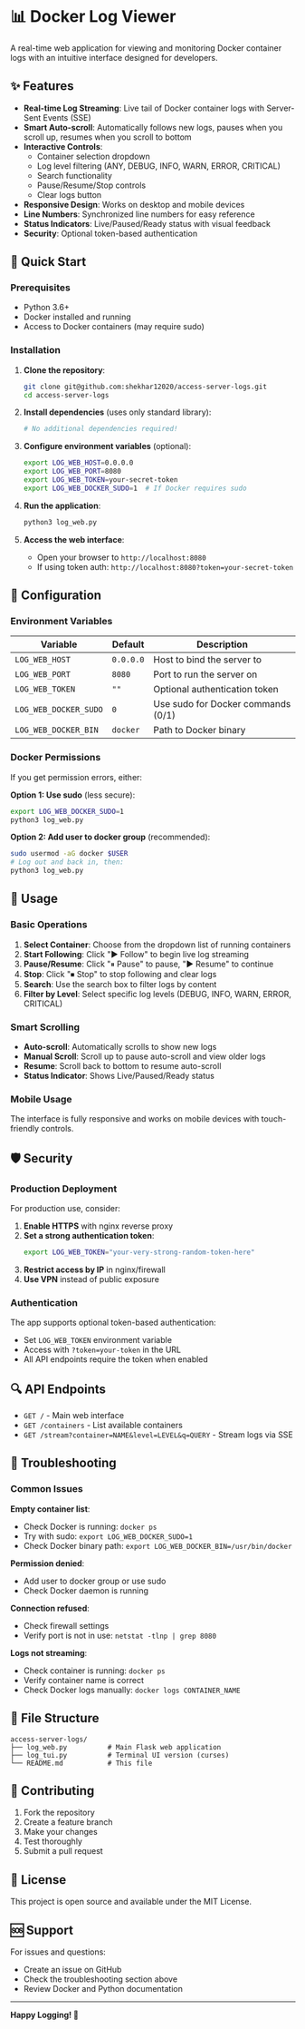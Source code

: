 # 📊 Docker Log Viewer

A real-time web application for viewing and monitoring Docker container logs with an intuitive interface designed for developers.

## ✨ Features

- **Real-time Log Streaming**: Live tail of Docker container logs with Server-Sent Events (SSE)
- **Smart Auto-scroll**: Automatically follows new logs, pauses when you scroll up, resumes when you scroll to bottom
- **Interactive Controls**: 
  - Container selection dropdown
  - Log level filtering (ANY, DEBUG, INFO, WARN, ERROR, CRITICAL)
  - Search functionality
  - Pause/Resume/Stop controls
  - Clear logs button
- **Responsive Design**: Works on desktop and mobile devices
- **Line Numbers**: Synchronized line numbers for easy reference
- **Status Indicators**: Live/Paused/Ready status with visual feedback
- **Security**: Optional token-based authentication

## 🚀 Quick Start

### Prerequisites

- Python 3.6+
- Docker installed and running
- Access to Docker containers (may require sudo)

### Installation

1. **Clone the repository**:
   ```bash
   git clone git@github.com:shekhar12020/access-server-logs.git
   cd access-server-logs
   ```

2. **Install dependencies** (uses only standard library):
   ```bash
   # No additional dependencies required!
   ```

3. **Configure environment variables** (optional):
   ```bash
   export LOG_WEB_HOST=0.0.0.0
   export LOG_WEB_PORT=8080
   export LOG_WEB_TOKEN=your-secret-token
   export LOG_WEB_DOCKER_SUDO=1  # If Docker requires sudo
   ```

4. **Run the application**:
   ```bash
   python3 log_web.py
   ```

5. **Access the web interface**:
   - Open your browser to `http://localhost:8080`
   - If using token auth: `http://localhost:8080?token=your-secret-token`

## 🔧 Configuration

### Environment Variables

| Variable | Default | Description |
|----------|---------|-------------|
| `LOG_WEB_HOST` | `0.0.0.0` | Host to bind the server to |
| `LOG_WEB_PORT` | `8080` | Port to run the server on |
| `LOG_WEB_TOKEN` | `""` | Optional authentication token |
| `LOG_WEB_DOCKER_SUDO` | `0` | Use sudo for Docker commands (0/1) |
| `LOG_WEB_DOCKER_BIN` | `docker` | Path to Docker binary |

### Docker Permissions

If you get permission errors, either:

**Option 1: Use sudo** (less secure):
```bash
export LOG_WEB_DOCKER_SUDO=1
python3 log_web.py
```

**Option 2: Add user to docker group** (recommended):
```bash
sudo usermod -aG docker $USER
# Log out and back in, then:
python3 log_web.py
```

## 📱 Usage

### Basic Operations

1. **Select Container**: Choose from the dropdown list of running containers
2. **Start Following**: Click "▶ Follow" to begin live log streaming
3. **Pause/Resume**: Click "⏸ Pause" to pause, "▶ Resume" to continue
4. **Stop**: Click "⏹ Stop" to stop following and clear logs
5. **Search**: Use the search box to filter logs by content
6. **Filter by Level**: Select specific log levels (DEBUG, INFO, WARN, ERROR, CRITICAL)

### Smart Scrolling

- **Auto-scroll**: Automatically scrolls to show new logs
- **Manual Scroll**: Scroll up to pause auto-scroll and view older logs
- **Resume**: Scroll back to bottom to resume auto-scroll
- **Status Indicator**: Shows Live/Paused/Ready status

### Mobile Usage

The interface is fully responsive and works on mobile devices with touch-friendly controls.

## 🛡️ Security

### Production Deployment

For production use, consider:

1. **Enable HTTPS** with nginx reverse proxy
2. **Set a strong authentication token**:
   ```bash
   export LOG_WEB_TOKEN="your-very-strong-random-token-here"
   ```
3. **Restrict access by IP** in nginx/firewall
4. **Use VPN** instead of public exposure

### Authentication

The app supports optional token-based authentication:
- Set `LOG_WEB_TOKEN` environment variable
- Access with `?token=your-token` in the URL
- All API endpoints require the token when enabled

## 🔍 API Endpoints

- `GET /` - Main web interface
- `GET /containers` - List available containers
- `GET /stream?container=NAME&level=LEVEL&q=QUERY` - Stream logs via SSE

## 🐛 Troubleshooting

### Common Issues

**Empty container list**:
- Check Docker is running: `docker ps`
- Try with sudo: `export LOG_WEB_DOCKER_SUDO=1`
- Check Docker binary path: `export LOG_WEB_DOCKER_BIN=/usr/bin/docker`

**Permission denied**:
- Add user to docker group or use sudo
- Check Docker daemon is running

**Connection refused**:
- Check firewall settings
- Verify port is not in use: `netstat -tlnp | grep 8080`

**Logs not streaming**:
- Check container is running: `docker ps`
- Verify container name is correct
- Check Docker logs manually: `docker logs CONTAINER_NAME`

## 📁 File Structure

```
access-server-logs/
├── log_web.py          # Main Flask web application
├── log_tui.py          # Terminal UI version (curses)
└── README.md           # This file
```

## 🤝 Contributing

1. Fork the repository
2. Create a feature branch
3. Make your changes
4. Test thoroughly
5. Submit a pull request

## 📄 License

This project is open source and available under the MIT License.

## 🆘 Support

For issues and questions:
- Create an issue on GitHub
- Check the troubleshooting section above
- Review Docker and Python documentation

---

**Happy Logging! 🚀**
